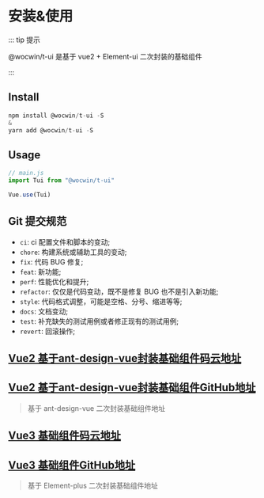 # 安装&使用

::: tip 提示

@wocwin/t-ui 是基于 vue2 + Element-ui  二次封装的基础组件

:::

## Install

```js
npm install @wocwin/t-ui -S
&
yarn add @wocwin/t-ui -S
```

## Usage

```js
// main.js
import Tui from "@wocwin/t-ui"

Vue.use(Tui)
```
## Git 提交规范

- `ci`: ci 配置文件和脚本的变动;
- `chore`: 构建系统或辅助工具的变动;
- `fix`: 代码 BUG 修复;
- `feat`: 新功能;
- `perf`: 性能优化和提升;
- `refactor`: 仅仅是代码变动，既不是修复 BUG 也不是引入新功能;
- `style`: 代码格式调整，可能是空格、分号、缩进等等;
- `docs`: 文档变动;
- `test`: 补充缺失的测试用例或者修正现有的测试用例;
- `revert`: 回滚操作;


## [Vue2 基于ant-design-vue封装基础组件码云地址](https://gitee.com/wocwin/t-antd-ui)
## [Vue2 基于ant-design-vue封装基础组件GitHub地址](https://github.com/wocwin/t-antd-ui)

> 基于 ant-design-vue 二次封装基础组件地址
>
> 
## [Vue3 基础组件码云地址](https://gitee.com/wocwin/t-ui-plus)
## [Vue3 基础组件GitHub地址](https://github.com/wocwin/t-ui-plus)

> 基于 Element-plus 二次封装基础组件地址
